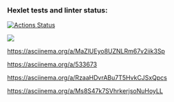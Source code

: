 ### Hexlet tests and linter status:
[![Actions Status](https://github.com/tonyshh/python-project-49/workflows/hexlet-check/badge.svg)](https://github.com/tonyshh/python-project-49/actions)

<a href="https://codeclimate.com/github/tonyshh/python-project-49/maintainability"><img src="https://api.codeclimate.com/v1/badges/8b77c728aa79402f8064/maintainability" /></a>

https://asciinema.org/a/MaZlUEyo8UZNLRm67v2iik3Sp

https://asciinema.org/a/533673

https://asciinema.org/a/RzaaHDvrABu7T5HvkCJSxQpcs

https://asciinema.org/a/Ms8S47k7SVhrkerjsoNuHoyLL


